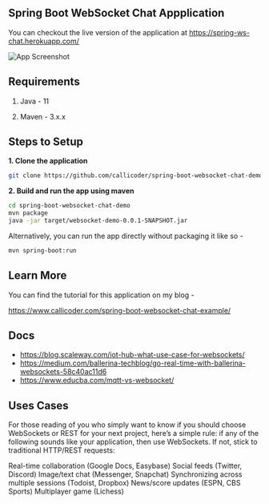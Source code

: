 ## Spring Boot WebSocket Chat Appplication

You can checkout the live version of the application at https://spring-ws-chat.herokuapp.com/

![App Screenshot](screenshot.png)

## Requirements

1. Java - 11

2. Maven - 3.x.x

## Steps to Setup

**1. Clone the application**

```bash
git clone https://github.com/callicoder/spring-boot-websocket-chat-demo.git
```

**2. Build and run the app using maven**

```bash
cd spring-boot-websocket-chat-demo
mvn package
java -jar target/websocket-demo-0.0.1-SNAPSHOT.jar
```

Alternatively, you can run the app directly without packaging it like so -

```bash
mvn spring-boot:run
```

## Learn More

You can find the tutorial for this application on my blog -

https://www.callicoder.com/spring-boot-websocket-chat-example/

##  Docs
- https://blog.scaleway.com/iot-hub-what-use-case-for-websockets/
- https://medium.com/ballerina-techblog/go-real-time-with-ballerina-websockets-58c40ac11d6
- https://www.educba.com/mqtt-vs-websocket/

## Uses Cases
For those reading of you who simply want to know if you should choose WebSockets or REST for your next project, here’s a simple rule: if any of the following sounds like your application, then use WebSockets. If not, stick to traditional HTTP/REST requests:

Real-time collaboration (Google Docs, Easybase)
Social feeds (Twitter, Discord)
Image/text chat (Messenger, Snapchat)
Synchronizing across multiple sessions (Todoist, Dropbox)
News/score updates (ESPN, CBS Sports)
Multiplayer game (Lichess)

